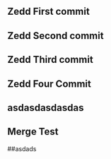 ## Zedd First commit

## Zedd Second commit

## Zedd Third commit

## Zedd Four Commit

## asdasdasdasdas

## Merge Test

##asdads 